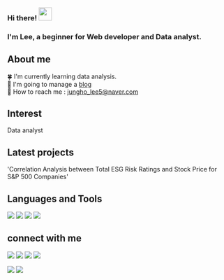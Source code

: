 ### Hi there! <img src="https://raw.githubusercontent.com/MartinHeinz/MartinHeinz/master/wave.gif" width="30px">
### I'm Lee, a beginner for Web developer and Data analyst.

## About me

:four_leaf_clover: I'm currently learning data analysis.<br/>
:pencil: I'm going to manage a [blog]([https://trader-lee.tistory.com/]) <br/>
:postbox: How to reach me : jungho_lee5@naver.com <br/>

## Interest
Data analyst <br/>

## Latest projects
'Correlation Analysis between Total ESG Risk Ratings and Stock Price for S&P 500 Companies' <br/>
## Languages and Tools
<p>
<img src="https://img.shields.io/badge/Excel-217346?&style=flat-square&logo=html5&logoColor=white"/> 
<img src="https://img.shields.io/badge/MySQL-4479A1?style=flat-square&logo=css3&logoColor=white" /> 
<img src="https://img.shields.io/badge/Python-3766AB?style=flat-square&logo=Python&logoColor=white"/> 
<img src="https://img.shields.io/badge/Tableau-E97627?style=flat-square&logo=flask&logoColor=white"/>
</p>


<p><!--div>
<img src=".github/scripts/check_svgs_on_pr.py" width="50" height="50"/>
  
<img src="https://cdn.jsdelivr.net/gh/devicons/devicon/icons/python/python-original-wordmark.svg" width="50" height="50"/>
<img src="https://cdn.jsdelivr.net/gh/devicons/devicon/icons/java/java-original-wordmark.svg" width="50" height="50"/>
<img src="https://cdn.jsdelivr.net/gh/devicons/devicon/icons/vscode/vscode-original-wordmark.svg" width="50" height="50"/>
  
</p>
</dv -->

## connect with me
<p>
<a href="www.gmail.com"><img src="https://img.shields.io/badge/Gmail-D14836?style=for-the-badge&logo=gmail&logoColor=white"/></a>
<img src="https://img.shields.io/badge/Line-00C300?style=for-the-badge&logo=line&logoColor=white"/> 
<img src="https://img.shields.io/badge/Telegram-2CA5E0?style=for-the-badge&logo=telegram&logoColor=white"/> 
<img src="https://img.shields.io/badge/LinkedIn-0077B5?style=for-the-badge&logo=linkedin&logoColor=white"/>
</p>

<!-- status bar -->
  <img src="https://github-readme-stats.vercel.app/api?username=wechsley&layout=compact&show_icons=true&theme=vue&hide_border=true" />
  <img src="https://github-readme-stats.vercel.app/api/top-langs/?username=wechsley&layout=compact&theme=vue&hide_border=true" />

